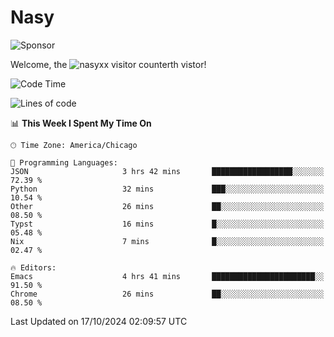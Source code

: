 # Nasy

<!--
<p align="center">
<img height="200" src="https://github-readme-stats.vercel.app/api?username=nasyxx&count_private=true&show_icons=true&theme=dracula&include_all_commits=true"/>
<img height="200" src="https://github-readme-stats.vercel.app/api/top-langs/?username=nasyxx&theme=dracula&hide=html,jupyter+notebook&count_private=true&show_icons=true"/>
</p>

  
----------------
-->

![Sponsor](https://img.shields.io/static/v1.svg?label=Sponsor&message=%E2%9D%A4&logo=GitHub&style=flat&color=pink)
 
Welcome, the ![nasyxx visitor counter](https://count.getloli.com/get/@nasyxx?theme=rule34)th vistor!
 
<!--START_SECTION:waka-->
![Code Time](http://img.shields.io/badge/Code%20Time-4%2C697%20hrs%202%20mins-blue)

![Lines of code](https://img.shields.io/badge/From%20Hello%20World%20I%27ve%20Written-6.3%20million%20lines%20of%20code-blue)

📊 **This Week I Spent My Time On** 

```text
🕑︎ Time Zone: America/Chicago

💬 Programming Languages: 
JSON                     3 hrs 42 mins       ██████████████████░░░░░░░   72.39 % 
Python                   32 mins             ███░░░░░░░░░░░░░░░░░░░░░░   10.54 % 
Other                    26 mins             ██░░░░░░░░░░░░░░░░░░░░░░░   08.50 % 
Typst                    16 mins             █░░░░░░░░░░░░░░░░░░░░░░░░   05.48 % 
Nix                      7 mins              █░░░░░░░░░░░░░░░░░░░░░░░░   02.47 % 

🔥 Editors: 
Emacs                    4 hrs 41 mins       ███████████████████████░░   91.50 % 
Chrome                   26 mins             ██░░░░░░░░░░░░░░░░░░░░░░░   08.50 % 
```


 Last Updated on 17/10/2024 02:09:57 UTC
<!--END_SECTION:waka-->

<!-- ![visitors](https://visitor-badge.laobi.icu/badge?page_id=nasyxx.nasyxx) -->
